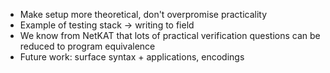 - Make setup more theoretical, don't overpromise practicality
- Example of testing stack -> writing to field
- We know from NetKAT that lots of practical verification questions can be reduced to program equivalence
- Future work: surface syntax + applications, encodings